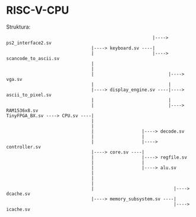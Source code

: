 # RISC-V-CPU

Struktura:

                                                           |----> ps2_interface2.sv
                                    |----> keyboard.sv ----|
                                    |                      |----> scancode_to_ascii.sv
                                    |				
                                    |	    
                                    |	                         |----> vga.sv
                                    |	                         |
                                    |----> display_engine.sv ----|----> ascii_to_pixel.sv
                                    |	                         |
                                    |	                         |----> RAM1536x8.sv
    TinyFPGA_BX.sv ----> CPU.sv ----|
                                    |
                                    |
                                    |                  |----> decode.sv
                                    |                  |
                                    |                  |----> controller.sv
                                    |----> core.sv ----|
                                    |                  |----> regfile.sv
                                    |                  |
                                    |                  |----> alu.sv
                                    |
                                    |
                                    |
                                    |                              |----> dcache.sv										
                                    |----> memory_subsystem.sv ----|
                                                                   |----> icache.sv
																
